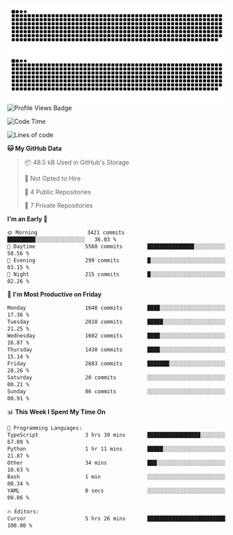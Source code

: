 <img src="https://github.com/nielsbaggerman/nielsbaggerman/blob/output/github-contribution-grid-snake.svg#gh-light-mode-only" alt="GitHub Snake Light">
<img src="https://github.com/nielsbaggerman/nielsbaggerman/blob/output/github-contribution-grid-snake-dark.svg#gh-dark-mode-only" alt="GitHub Snake Dark">
<img src="https://komarev.com/ghpvc/?username=nielsbaggerman&amp;label=Profile+Views" alt="Profile Views Badge" />

<!--START_SECTION:waka-->
![Code Time](http://img.shields.io/badge/Code%20Time-2%2C347%20hrs%2039%20mins-blue)

![Lines of code](https://img.shields.io/badge/From%20Hello%20World%20I%27ve%20Written-11.0%20million%20lines%20of%20code-blue)

**🐱 My GitHub Data** 

> 📦 48.5 kB Used in GitHub's Storage 
 > 
> 🚫 Not Opted to Hire
 > 
> 📜 4 Public Repositories 
 > 
> 🔑 7 Private Repositories 
 > 
**I'm an Early 🐤** 

```text
🌞 Morning                3421 commits        █████████░░░░░░░░░░░░░░░░   36.03 % 
🌆 Daytime                5560 commits        ███████████████░░░░░░░░░░   58.56 % 
🌃 Evening                299 commits         █░░░░░░░░░░░░░░░░░░░░░░░░   03.15 % 
🌙 Night                  215 commits         █░░░░░░░░░░░░░░░░░░░░░░░░   02.26 % 
```
📅 **I'm Most Productive on Friday** 

```text
Monday                   1648 commits        ████░░░░░░░░░░░░░░░░░░░░░   17.36 % 
Tuesday                  2018 commits        █████░░░░░░░░░░░░░░░░░░░░   21.25 % 
Wednesday                1602 commits        ████░░░░░░░░░░░░░░░░░░░░░   16.87 % 
Thursday                 1438 commits        ████░░░░░░░░░░░░░░░░░░░░░   15.14 % 
Friday                   2683 commits        ███████░░░░░░░░░░░░░░░░░░   28.26 % 
Saturday                 20 commits          ░░░░░░░░░░░░░░░░░░░░░░░░░   00.21 % 
Sunday                   86 commits          ░░░░░░░░░░░░░░░░░░░░░░░░░   00.91 % 
```


📊 **This Week I Spent My Time On** 

```text
💬 Programming Languages: 
TypeScript               3 hrs 39 mins       █████████████████░░░░░░░░   67.09 % 
Python                   1 hr 11 mins        █████░░░░░░░░░░░░░░░░░░░░   21.87 % 
Other                    34 mins             ███░░░░░░░░░░░░░░░░░░░░░░   10.63 % 
Bash                     1 min               ░░░░░░░░░░░░░░░░░░░░░░░░░   00.34 % 
YAML                     0 secs              ░░░░░░░░░░░░░░░░░░░░░░░░░   00.06 % 

🔥 Editors: 
Cursor                   5 hrs 26 mins       █████████████████████████   100.00 % 
```


<!--END_SECTION:waka-->

